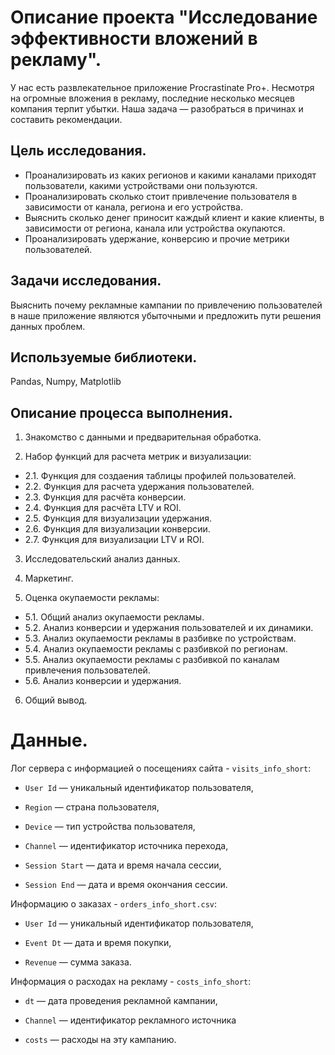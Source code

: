 # Описание проекта "Исследование эффективности вложений в рекламу".
У нас есть развлекательное приложение Procrastinate Pro+. Несмотря на огромные вложения в рекламу, последние несколько месяцев компания терпит убытки. Наша задача — разобраться в причинах и составить рекомендации.

## Цель исследования.
* Проанализировать из каких регионов и какими каналами приходят пользователи, какими устройствами они пользуются. 
* Проанализировать сколько стоит привлечение пользователя в зависимости от канала, региона и его устройства.
* Выяснить сколько денег приносит каждый клиент и какие клиенты, в зависимости от региона, канала или устройства окупаются.
* Проанализировать удержание, конверсию и прочие метрики пользователей.

## Задачи исследования.
Выяснить почему рекламные кампании по привлечению пользователей в наше приложение являются убыточными и предложить пути решения данных проблем.

## Используемые библиотеки.
Pandas, Numpy, Matplotlib

## Описание процесса выполнения.
1. Знакомство с данными и предварительная обработка.

2. Набор функций для расчета метрик и визуализации:
- 2.1. Функция для создаения таблицы профилей пользователей.
- 2.2. Функция для расчета удержания пользователей.
- 2.3. Функция для расчёта конверсии.
- 2.4. Функция для расчёта LTV и ROI.
- 2.5. Функция для визуализации удержания.
- 2.6. Функция для визуализации конверсии.
- 2.7. Функция для визуализации LTV и ROI.
3. Исследовательский анализ данных.
    
4. Маркетинг.
    
5. Оценка окупаемости рекламы:
- 5.1. Общий анализ окупаемости рекламы.
- 5.2. Анализ конверсии и удержания пользователей и их динамики.
- 5.3. Анализ окупаемости рекламы в разбивке по устройствам.
- 5.4. Анализ окупаемости рекламы с разбивкой по регионам.
- 5.5. Анализ окупаемости рекламы с разбивкой по каналам привлечения пользователей.
- 5.6. Анализ конверсии и удержания.
    
6. Общий вывод.

# Данные.
 Лог сервера с информацией о посещениях сайта - `visits_info_short`:

* `User Id` — уникальный идентификатор пользователя,


* `Region` — страна пользователя,


* `Device` — тип устройства пользователя,


* `Channel` — идентификатор источника перехода,


* `Session Start` — дата и время начала сессии,


* `Session End` — дата и время окончания сессии.

Информацию о заказах - `orders_info_short.csv`:

* `User Id` — уникальный идентификатор пользователя,


* `Event Dt` — дата и время покупки,


* `Revenue` — сумма заказа.

Информация о расходах на рекламу - `costs_info_short`:


* `dt` — дата проведения рекламной кампании,


* `Channel` — идентификатор рекламного источника


* `costs` — расходы на эту кампанию.

